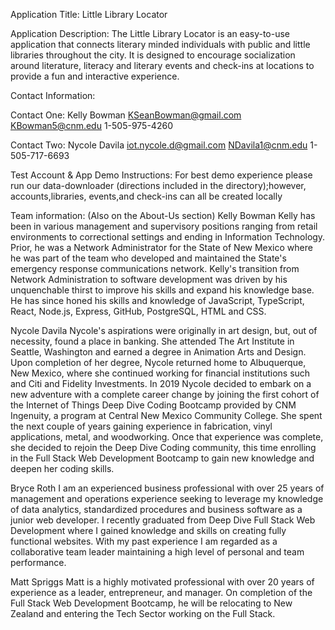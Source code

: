 Application Title: Little Library Locator

Application Description:
The Little Library Locator is an easy-to-use application that connects literary minded individuals with public and little libraries throughout the city. It is designed to encourage socialization around literature, literacy and literary events and check-ins at locations to provide a fun and interactive experience.


Contact Information:

Contact One:
Kelly Bowman
KSeanBowman@gmail.com
KBowman5@cnm.edu
1-505-975-4260

Contact Two:
Nycole Davila
iot.nycole.d@gmail.com
NDavila1@cnm.edu
1-505-717-6693


Test Account & App Demo Instructions:
For best demo experience please run our data-downloader (directions included in the directory);however, accounts,libraries, events,and check-ins can all be created locally


Team information:
(Also on the About-Us section)
Kelly Bowman
Kelly has been in various management and supervisory positions ranging from retail environments to correctional settings and ending in Information Technology. Prior, he was a Network Administrator for the State of New Mexico where he was part of the team who developed and maintained the State's emergency response communications network. Kelly's transition from Network Administration to software development was driven by his unquenchable thirst to improve his skills and expand his knowledge base. He has since honed his skills and knowledge of JavaScript, TypeScript, React, Node.js, Express, GitHub, PostgreSQL, HTML and CSS.

Nycole Davila
Nycole's aspirations were originally in art design, but, out of necessity, found a place in banking. She attended The Art Institute in Seattle, Washington and earned a degree in Animation Arts and Design. Upon completion of her degree, Nycole returned home to Albuquerque, New Mexico, where she continued working for financial institutions such and Citi and Fidelity Investments. In 2019 Nycole decided to embark on a new adventure with a complete career change by joining the first cohort of the Internet of Things Deep Dive Coding Bootcamp provided by CNM Ingenuity, a program at Central New Mexico Community College. She spent the next couple of years gaining experience in fabrication, vinyl applications, metal, and woodworking. Once that experience was complete, she decided to rejoin the Deep Dive Coding community, this time enrolling in the Full Stack Web Development Bootcamp to gain new knowledge and deepen her coding skills.

Bryce Roth
I am an experienced business professional with over 25 years of management and operations experience seeking to leverage my knowledge of data analytics, standardized procedures and business software as a junior web developer. I recently graduated from Deep Dive Full Stack Web Development where I gained knowledge and skills on creating fully functional websites. With my past experience I am regarded as a collaborative team leader maintaining a high level of personal and team performance.

Matt Spriggs
Matt is a highly motivated professional with over 20 years of experience as a leader, entrepreneur, and manager. On completion of the Full Stack Web Development Bootcamp, he will be relocating to New Zealand and entering the Tech Sector working on the Full Stack.







